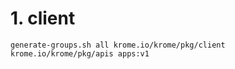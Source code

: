 # 1. client 
```ecma script level 4
generate-groups.sh all krome.io/krome/pkg/client krome.io/krome/pkg/apis apps:v1
```